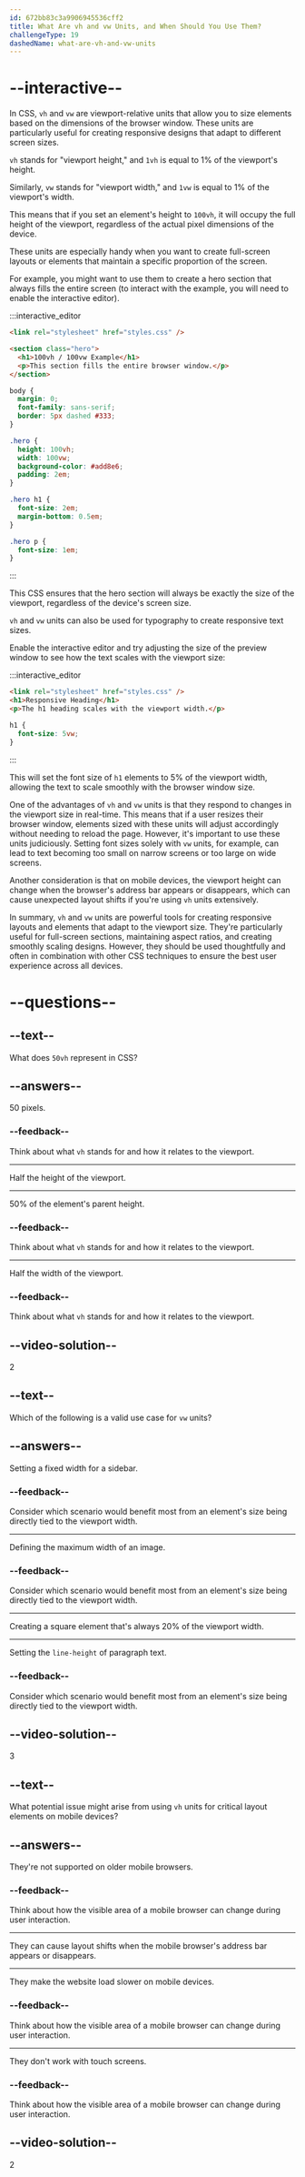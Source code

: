 ```yaml
---
id: 672bb83c3a9906945536cff2
title: What Are vh and vw Units, and When Should You Use Them?
challengeType: 19
dashedName: what-are-vh-and-vw-units
---
```


# --interactive--

In CSS, `vh` and `vw` are viewport-relative units that allow you to size elements based on the dimensions of the browser window. These units are particularly useful for creating responsive designs that adapt to different screen sizes.

`vh` stands for "viewport height," and `1vh` is equal to 1% of the viewport's height.

Similarly, `vw` stands for "viewport width," and `1vw` is equal to 1% of the viewport's width. 

This means that if you set an element's height to `100vh`, it will occupy the full height of the viewport, regardless of the actual pixel dimensions of the device.

These units are especially handy when you want to create full-screen layouts or elements that maintain a specific proportion of the screen. 

For example, you might want to use them to create a hero section that always fills the entire screen (to interact with the example, you will need to enable the interactive editor). 

:::interactive_editor

```html
<link rel="stylesheet" href="styles.css" />

<section class="hero">
  <h1>100vh / 100vw Example</h1>
  <p>This section fills the entire browser window.</p>
</section>
```

```css
body {
  margin: 0;
  font-family: sans-serif;
  border: 5px dashed #333;
}

.hero {
  height: 100vh;
  width: 100vw;
  background-color: #add8e6; 
  padding: 2em;
}

.hero h1 {
  font-size: 2em;
  margin-bottom: 0.5em;
}

.hero p {
  font-size: 1em;
}
```

:::

This CSS ensures that the hero section will always be exactly the size of the viewport, regardless of the device's screen size.

`vh` and `vw` units can also be used for typography to create responsive text sizes.

Enable the interactive editor and try adjusting the size of the preview window to see how the text scales with the viewport size:

:::interactive_editor

```html
<link rel="stylesheet" href="styles.css" />
<h1>Responsive Heading</h1>
<p>The h1 heading scales with the viewport width.</p>
```

```css
h1 {
  font-size: 5vw;
}
```

:::

This will set the font size of `h1` elements to 5% of the viewport width, allowing the text to scale smoothly with the browser window size.

One of the advantages of `vh` and `vw` units is that they respond to changes in the viewport size in real-time. This means that if a user resizes their browser window, elements sized with these units will adjust accordingly without needing to reload the page. However, it's important to use these units judiciously. Setting font sizes solely with `vw` units, for example, can lead to text becoming too small on narrow screens or too large on wide screens. 

Another consideration is that on mobile devices, the viewport height can change when the browser's address bar appears or disappears, which can cause unexpected layout shifts if you're using `vh` units extensively.

In summary, `vh` and `vw` units are powerful tools for creating responsive layouts and elements that adapt to the viewport size. They're particularly useful for full-screen sections, maintaining aspect ratios, and creating smoothly scaling designs. However, they should be used thoughtfully and often in combination with other CSS techniques to ensure the best user experience across all devices.

# --questions--

## --text--

What does `50vh` represent in CSS?

## --answers--

50 pixels.

### --feedback--

Think about what `vh` stands for and how it relates to the viewport.

---

Half the height of the viewport.

---

50% of the element's parent height.

### --feedback--

Think about what `vh` stands for and how it relates to the viewport.

---

Half the width of the viewport.

### --feedback--

Think about what `vh` stands for and how it relates to the viewport.

## --video-solution--

2

## --text--

Which of the following is a valid use case for `vw` units?

## --answers--

Setting a fixed width for a sidebar.

### --feedback--

Consider which scenario would benefit most from an element's size being directly tied to the viewport width.

---

Defining the maximum width of an image.

### --feedback--

Consider which scenario would benefit most from an element's size being directly tied to the viewport width.

---

Creating a square element that's always 20% of the viewport width.

---

Setting the `line-height` of paragraph text.

### --feedback--

Consider which scenario would benefit most from an element's size being directly tied to the viewport width.

## --video-solution--

3

## --text--

What potential issue might arise from using `vh` units for critical layout elements on mobile devices?

## --answers--

They're not supported on older mobile browsers.

### --feedback--

Think about how the visible area of a mobile browser can change during user interaction.

---

They can cause layout shifts when the mobile browser's address bar appears or disappears.

---

They make the website load slower on mobile devices.

### --feedback--

Think about how the visible area of a mobile browser can change during user interaction.

---

They don't work with touch screens.

### --feedback--

Think about how the visible area of a mobile browser can change during user interaction.

## --video-solution--

2
